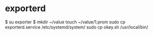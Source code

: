 # exporterd 
$ su exporter
$ mkdir ~/value
touch ~/value/1.prom
sudo cp exporterd.service /etc/systemd/system/
sudo cp okey.sh /usr/local/bin/
